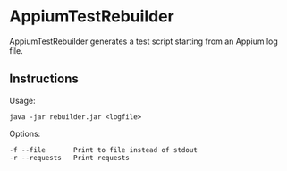 # AppiumTestRebuilder

AppiumTestRebuilder generates a test script starting from an Appium log file.

## Instructions

Usage:

    java -jar rebuilder.jar <logfile>

Options:

    -f --file       Print to file instead of stdout
    -r --requests   Print requests